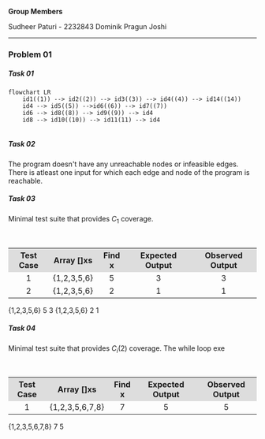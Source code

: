 **Group Members**

Sudheer Paturi - 2232843
Dominik
Pragun Joshi

---

### Problem 01

##### Task 01
```mermaid
flowchart LR
	id1((1)) --> id2((2)) --> id3((3)) --> id4((4)) --> id14((14))
	id4 --> id5((5)) -->id6((6)) --> id7((7))
	id6 --> id8((8)) --> id9((9)) --> id4
	id8 --> id10((10)) --> id11(11) --> id4
	
```

##### Task 02

The program doesn't have any unreachable nodes or infeasible edges. There is atleast one input for which each edge and node of the program is reachable.

##### Task 03
Minimal test suite that provides $C_1$ coverage.
<table style="text-align:center; width:100%;">  
  <tr style="background-color: #dddddd;">  
    <th style="text-align:center">Test Case</th>  
    <th style="text-align:center">Array []xs</th>  
    <th style="text-align:center">Find x</th>  
    <th style="text-align:center">Expected Output</th>
    <th style="text-align:center">Observed Output</th>
  </tr>  
  <tr style="text-align:center; width:100%;">  
    <td>1</td>  
    <td>{1,2,3,5,6}</td>  
    <td>5</td> 
    <td>3</td>
    <td>3</td>  
  </tr>   
  <tr style="text-align:center; width:100%;">  
    <td>2</td>  
    <td>{1,2,3,5,6}</td>  
    <td>2</td> 
    <td>1</td>
    <td>1</td> 
  </tr>   
</table>



{1,2,3,5,6} 5 3
{1,2,3,5,6} 2 1


##### Task 04
Minimal test suite that provides $C_i(2)$ coverage. The while loop exe
<table style="text-align:center; width:100%;">  
  <tr style="background-color: #dddddd;">  
    <th style="text-align:center">Test Case</th>  
    <th style="text-align:center">Array []xs</th>  
    <th style="text-align:center">Find x</th>  
    <th style="text-align:center">Expected Output</th>
    <th style="text-align:center">Observed Output</th>
  </tr>  
  <tr style="text-align:center; width:100%;">  
    <td>1</td>  
    <td>{1,2,3,5,6,7,8}</td>  
    <td>7</td> 
    <td>5</td>
    <td>5</td>  
  </tr>    
</table>
{1,2,3,5,6,7,8} 7 5

